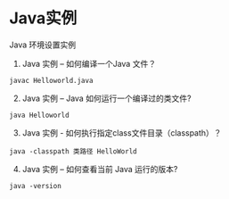 # Java实例

Java 环境设置实例

1. Java 实例 – 如何编译一个Java 文件？
```
javac Helloworld.java
```
2. Java 实例 – Java 如何运行一个编译过的类文件?
```
java Helloworld
```
3. Java 实例 - 如何执行指定class文件目录（classpath）？
```
java -classpath 类路径 HelloWorld
```
4. Java 实例 – 如何查看当前 Java 运行的版本?
```
java -version
```


